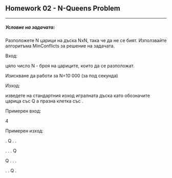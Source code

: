 ## Homework 02 - N-Queens Problem
****
##### Условие на задачата:

Разположете N царици на дъска NxN, така че да не се бият. Използвайте алгоритъма MinConflicts за решение на задачата.

Вход:

цяло число N - броя на цариците, които да се разположат.

Изискване да работи за N=10 000 (за под секунда)

Изход:

изведете на стандартния изход игралната дъска като обозначите царица със Q а празна клетка със .

Примерен вход:

4

Примерен изход:

.  Q   .  .

.  .  .  Q 

Q   .  .  .

.  .  Q   .